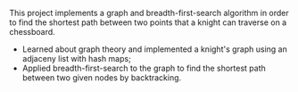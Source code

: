 This project implements a graph and breadth-first-search algorithm in order to find the
shortest path between two points that a knight can traverse on a chessboard.

- Learned about graph theory and implemented a knight's graph using an adjaceny list with hash maps;
- Applied breadth-first-search to the graph to find the shortest path between two given nodes by backtracking.
